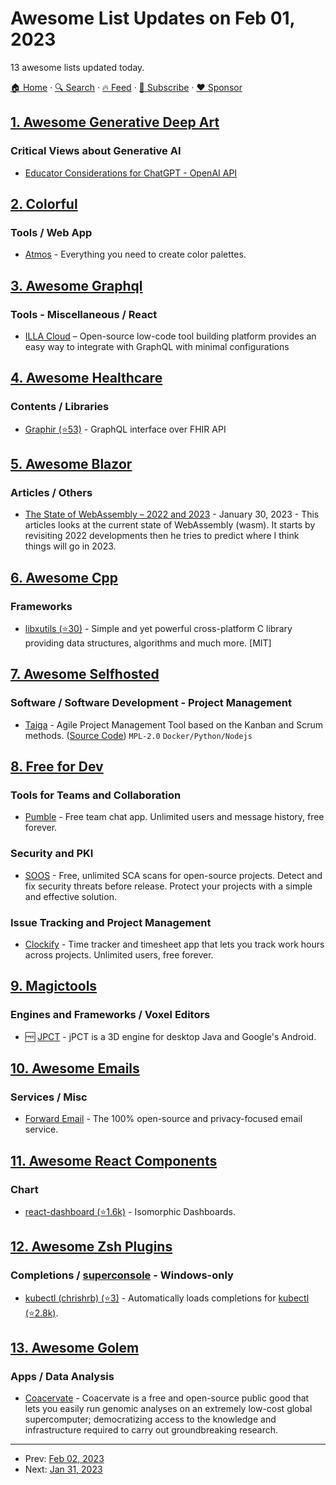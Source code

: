 # Awesome List Updates on Feb 01, 2023

13 awesome lists updated today.

[🏠 Home](/README.md) · [🔍 Search](https://www.trackawesomelist.com/search/) · [🔥 Feed](https://www.trackawesomelist.com/rss.xml) · [📮 Subscribe](https://trackawesomelist.us17.list-manage.com/subscribe?u=d2f0117aa829c83a63ec63c2f&id=36a103854c) · [❤️  Sponsor](https://github.com/sponsors/theowenyoung)



## [1. Awesome Generative Deep Art](/content/filipecalegario/awesome-generative-deep-art/README.md)

### Critical Views about Generative AI

*   [Educator Considerations for ChatGPT - OpenAI API](https://platform.openai.com/docs/chatgpt-education)

## [2. Colorful](/content/Siddharth11/Colorful/README.md)

### Tools / Web App

*   [Atmos](https://atmos.style/) - Everything you need to create color palettes.

## [3. Awesome Graphql](/content/chentsulin/awesome-graphql/README.md)

### Tools - Miscellaneous / React

*   [ILLA Cloud](https://www.illacloud.com/) – Open-source low-code tool building platform provides an easy way to integrate with GraphQL with minimal configurations

## [4. Awesome Healthcare](/content/kakoni/awesome-healthcare/README.md)

### Contents / Libraries

*   [Graphir (⭐53)](https://github.com/microsoft/graphir) - GraphQL interface over FHIR API

## [5. Awesome Blazor](/content/AdrienTorris/awesome-blazor/README.md)

### Articles / Others

*   [The State of WebAssembly – 2022 and 2023](https://platform.uno/blog/the-state-of-webassembly-2022-and-2023) - January 30, 2023 - This articles looks at the current state of WebAssembly (wasm). It starts by revisiting 2022 developments then he tries to predict where I think things will go in 2023.

## [6. Awesome Cpp](/content/fffaraz/awesome-cpp/README.md)

### Frameworks

*   [libxutils (⭐30)](https://github.com/kala13x/libxutils) - Simple and yet powerful cross-platform C library providing data structures, algorithms and much more. \[MIT]

## [7. Awesome Selfhosted](/content/awesome-selfhosted/awesome-selfhosted/README.md)

### Software / Software Development - Project Management

*   [Taiga](https://www.taiga.io/) - Agile Project Management Tool based on the Kanban and Scrum methods. ([Source Code](https://github.com/kaleidos-ventures)) `MPL-2.0` `Docker/Python/Nodejs`

## [8. Free for Dev](/content/ripienaar/free-for-dev/README.md)

### Tools for Teams and Collaboration

*   [Pumble](https://pumble.com) - Free team chat app. Unlimited users and message history, free forever.

### Security and PKI

*   [SOOS](https://soos.io) - Free, unlimited SCA scans for open-source projects. Detect and fix security threats before release. Protect your projects with a simple and effective solution.

### Issue Tracking and Project Management

*   [Clockify](https://clockify.me) - Time tracker and timesheet app that lets you track work hours across projects. Unlimited users, free forever.

## [9. Magictools](/content/ellisonleao/magictools/README.md)

### Engines and Frameworks / Voxel Editors

*   :free: [JPCT](https://www.jpct.net/) - jPCT is a 3D engine for desktop Java and Google's Android.

## [10. Awesome Emails](/content/jonathandion/awesome-emails/README.md)

### Services / Misc

*   [Forward Email](https://forwardemail.net) - The 100% open-source and privacy-focused email service.

## [11. Awesome React Components](/content/brillout/awesome-react-components/README.md)

### Chart

*   [react-dashboard (⭐1.6k)](https://github.com/flatlogic/react-dashboard) - Isomorphic Dashboards.

## [12. Awesome Zsh Plugins](/content/unixorn/awesome-zsh-plugins/README.md)

### Completions / [superconsole](https://github.com/alexchmykhalo/superconsole) - Windows-only

*   [kubectl (chrishrb) (⭐3)](https://github.com/chrishrb/zsh-kubectl) - Automatically loads completions for [kubectl (⭐2.8k)](https://github.com/kubernetes/kubectl).

## [13. Awesome Golem](/content/golemfactory/awesome-golem/README.md)

### Apps / Data Analysis

*   [Coacervate](https://github.com/pryce-turner/coacervate/) - Coacervate is a free and open-source public good that lets you easily run genomic analyses on an extremely low-cost global supercomputer; democratizing access to the knowledge and infrastructure required to carry out groundbreaking research.

---

- Prev: [Feb 02, 2023](/content/2023/02/02/README.md)
- Next: [Jan 31, 2023](/content/2023/01/31/README.md)